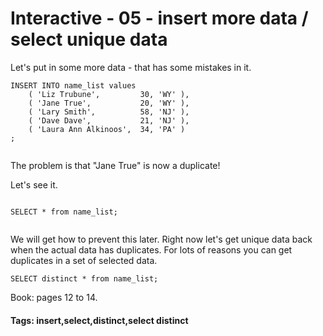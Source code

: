 


<style>
.pagebreak { page-break-before: always; }
.half { height: 200px; }
</style>





# Interactive - 05 - insert more data / select unique data

Let's put in some more data - that has some mistakes in it.


```
INSERT INTO name_list values
	( 'Liz Trubune',         30, 'WY' ),
	( 'Jane True',           20, 'WY' ),
	( 'Lary Smith',          58, 'NJ' ),
	( 'Dave Dave',           21, 'NJ' ),
	( 'Laura Ann Alkinoos',  34, 'PA' )
;


```

The problem is that "Jane True" is now a duplicate!

Let's see it.

```

SELECT * from name_list;


```

We will get how to prevent this later.
Right now let's get unique data back when the
actual data has duplicates.   For lots of reasons you 
can get duplicates in a set of selected data.

```
SELECT distinct * from name_list;

```

Book: pages 12 to 14.

#### Tags: insert,select,distinct,select distinct
